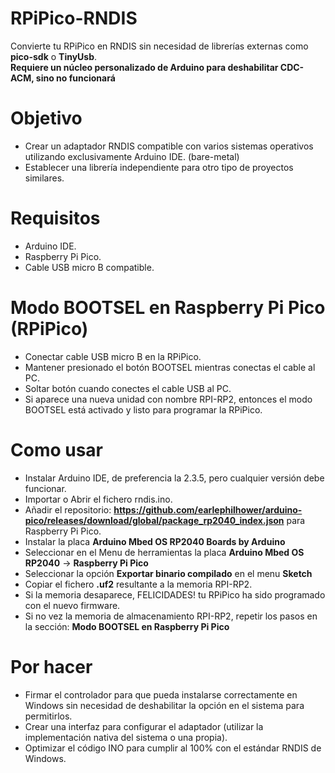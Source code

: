 # RPiPico-RNDIS
Convierte tu RPiPico en RNDIS sin necesidad de librerías externas como <b>pico-sdk</b> o <b>TinyUsb</b>.<br>
<b>Requiere un núcleo personalizado de Arduino para deshabilitar CDC-ACM, sino no funcionará</b>

# Objetivo
- Crear un adaptador RNDIS compatible con varios sistemas operativos utilizando exclusivamente Arduino IDE. (bare-metal)
- Establecer una librería independiente para otro tipo de proyectos similares.
  
# Requisitos
- Arduino IDE.
- Raspberry Pi Pico.
- Cable USB micro B compatible.

# Modo BOOTSEL en Raspberry Pi Pico (RPiPico)
- Conectar cable USB micro B en la RPiPico.
- Mantener presionado el botón BOOTSEL mientras conectas el cable al PC.
- Soltar botón cuando conectes el cable USB al PC.
- Si aparece una nueva unidad con nombre RPI-RP2, entonces el modo BOOTSEL está activado y listo para programar la RPiPico.

# Como usar
- Instalar Arduino IDE, de preferencia la 2.3.5, pero cualquier versión debe funcionar.
- Importar o Abrir el fichero rndis.ino.
- Añadir el repositorio: <b>https://github.com/earlephilhower/arduino-pico/releases/download/global/package_rp2040_index.json</b> para Raspberry Pi Pico.
- Instalar la placa <b>Arduino Mbed OS RP2040 Boards by Arduino</b>
- Seleccionar en el Menu de herramientas la placa <b>Arduino Mbed OS RP2040</b> -> <b>Raspberry Pi Pico</b>
- Seleccionar la opción <b>Exportar binario compilado</b> en el menu <b>Sketch</b>
- Copiar el fichero <b>.uf2</b> resultante a la memoria RPI-RP2.
- Si la memoria desaparece, FELICIDADES! tu RPiPico ha sido programado con el nuevo firmware.
- Si no vez la memoria de almacenamiento RPI-RP2, repetir los pasos en la sección: <b>Modo BOOTSEL en Raspberry Pi Pico</b>

# Por hacer
- Firmar el controlador para que pueda instalarse correctamente en Windows sin necesidad de deshabilitar la opción en el sistema para permitirlos.
- Crear una interfaz para configurar el adaptador (utilizar la implementación nativa del sistema o una propia).
- Optimizar el código INO para cumplir al 100% con el estándar RNDIS de Windows.

  


